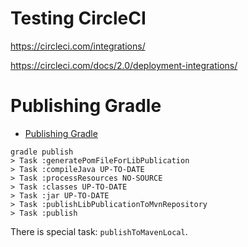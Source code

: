 
# Testing CircleCI

https://circleci.com/integrations/

https://circleci.com/docs/2.0/deployment-integrations/

# Publishing Gradle

* [Publishing Gradle](https://docs.gradle.org/current/userguide/publishing_overview.html)

```
gradle publish
> Task :generatePomFileForLibPublication
> Task :compileJava UP-TO-DATE
> Task :processResources NO-SOURCE
> Task :classes UP-TO-DATE
> Task :jar UP-TO-DATE
> Task :publishLibPublicationToMvnRepository
> Task :publish
```

There is special task: `publishToMavenLocal`.